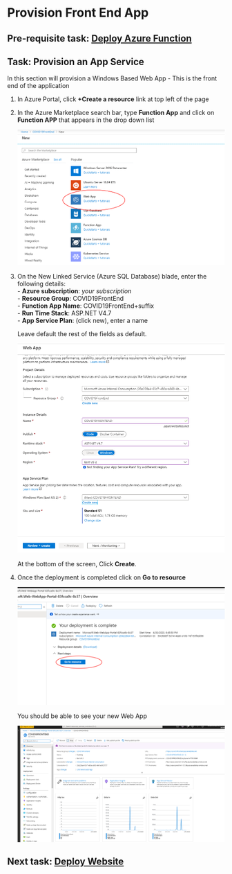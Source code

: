 # Provision Front End App

## Pre-requisite task: [Deploy Azure Function](..\azure-function\deploy-function-app.md)

## Task: Provision an App Service

In this section will provision a Windows Based Web App - This is the front end of the application

1. In Azure Portal, click **+Create a resource** link at top left of the page

1. In the Azure Marketplace search bar, type **Function App** and click on **Function APP** that appears in the drop down list

    ![provision web app](media/1.png)

1. On the New Linked Service (Azure SQL Database) blade, enter the following details:
    <br>- **Azure subscription**: *your subscription*
    <br>- **Resource Group**: COVID19FrontEnd
    <br>- **Function App Name**: COVID19FrontEnd+suffix
    <br>- **Run Time Stack**: ASP.NET V4.7
    <br>- **App Service Plan**: (click new), enter a name
   
    Leave default the rest of the fields as default.
    
    ![Create Web App](media/2.png)

     At the bottom of the screen, Click **Create**.

1. Once the deployment is completed click on **Go to resource**

    ![website](media/3.png)

    You should be able to see your new Web App

    ![Create new pipeline](media/4.png)

## Next task: [Deploy Website](deploy-website.md)

